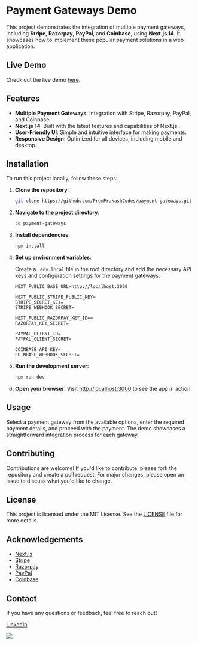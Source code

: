 # Payment Gateways Demo

This project demonstrates the integration of multiple payment gateways, including **Stripe**, **Razorpay**, **PayPal**, and **Coinbase**, using **Next.js 14**. It showcases how to implement these popular payment solutions in a web application.

## Live Demo

Check out the live demo [here](https://payment-gateways-demo.vercel.app).

## Features

- **Multiple Payment Gateways**: Integration with Stripe, Razorpay, PayPal, and Coinbase.
- **Next.js 14**: Built with the latest features and capabilities of Next.js.
- **User-Friendly UI**: Simple and intuitive interface for making payments.
- **Responsive Design**: Optimized for all devices, including mobile and desktop.

## Installation

To run this project locally, follow these steps:

1. **Clone the repository**:

   ```bash
   git clone https://github.com/PremPrakashCodes/payment-gateways.git
   ```

2. **Navigate to the project directory**:

   ```bash
   cd payment-gateways
   ```

3. **Install dependencies**:

   ```bash
   npm install
   ```

4. **Set up environment variables**:

   Create a `.env.local` file in the root directory and add the necessary API keys and configuration settings for the payment gateways.

   ```plantext
   NEXT_PUBLIC_BASE_URL=http://localhost:3000

   NEXT_PUBLIC_STRIPE_PUBLIC_KEY=
   STRIPE_SECRET_KEY=
   STRIPE_WEBHOOK_SECRET=

   NEXT_PUBLIC_RAZORPAY_KEY_ID==
   RAZORPAY_KEY_SECRET=

   PAYPAL_CLIENT_ID=
   PAYPAL_CLIENT_SECRET=

   COINBASE_API_KEY=
   COINBASE_WEBHOOK_SECRET=
   ```

5. **Run the development server**:

   ```bash
   npm run dev
   ```

6. **Open your browser**:
   Visit [http://localhost:3000](http://localhost:3000) to see the app in action.

## Usage

Select a payment gateway from the available options, enter the required payment details, and proceed with the payment. The demo showcases a straightforward integration process for each gateway.

## Contributing

Contributions are welcome! If you'd like to contribute, please fork the repository and create a pull request. For major changes, please open an issue to discuss what you'd like to change.

## License

This project is licensed under the MIT License. See the [LICENSE](LICENSE) file for more details.

## Acknowledgements

- [Next.js](https://nextjs.org/)
- [Stripe](https://stripe.com/)
- [Razorpay](https://razorpay.com/)
- [PayPal](https://www.paypal.com/)
- [Coinbase](https://www.coinbase.com/)


## Contact

If you have any questions or feedback, feel free to reach out!

[LinkedIn](https://www.linkedin.com/in/premprakashsharma/)  

<a href="https://www.buymeacoffee.com/premprakash.dev"><img src="https://img.buymeacoffee.com/button-api/?text=Buy me a coffee&emoji=&slug=premprakash.dev&button_colour=FFDD00&font_colour=000000&font_family=Cookie&outline_colour=000000&coffee_colour=ffffff" /></a>



